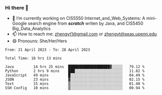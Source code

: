 ### Hi there 👋

<!--
**zhengyt1/zhengyt1** is a ✨ _special_ ✨ repository because its `README.md` (this file) appears on your GitHub profile.

Here are some ideas to get you started:

- 🔭 I’m currently working on ...
- 🌱 I’m currently learning ...
- 👯 I’m looking to collaborate on ...
- 🤔 I’m looking for help with ...
- 💬 Ask me about ...
- 📫 How to reach me: ...
- 😄 Pronouns: ...
- ⚡ Fun fact: ...
-->

- 🔭 I’m currently working on CIS5550 Internet_and_Web_Systems: A mini-Google search engine from ***scratch*** writen by Java, and CIS5450 Big_Data_Analytics
- 📫 How to reach me: zhengyt1@gmail.com or zhengyt@seas.upenn.edu
- 😄 Pronouns: She/Her/Hers



<!--START_SECTION:waka-->

```text
From: 21 April 2023 - To: 28 April 2023

Total Time: 18 hrs 13 mins

Java         14 hrs 25 mins  ███████████████████▓░░░░░   79.12 %
Python       2 hrs 9 mins    ███░░░░░░░░░░░░░░░░░░░░░░   11.82 %
JavaScript   49 mins         █░░░░░░░░░░░░░░░░░░░░░░░░   04.49 %
JSON         23 mins         ▓░░░░░░░░░░░░░░░░░░░░░░░░   02.15 %
Text         15 mins         ▒░░░░░░░░░░░░░░░░░░░░░░░░   01.40 %
SSH Config   10 mins         ▒░░░░░░░░░░░░░░░░░░░░░░░░   00.94 %
```

<!--END_SECTION:waka-->
